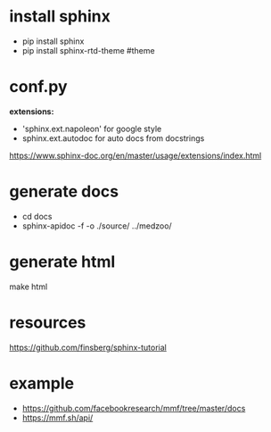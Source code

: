 # install sphinx
- pip install sphinx
- pip install sphinx-rtd-theme     #theme

# conf.py
**extensions:** 
- 'sphinx.ext.napoleon' for google style
- sphinx.ext.autodoc for auto docs from docstrings

https://www.sphinx-doc.org/en/master/usage/extensions/index.html

# generate docs 
- cd docs
- sphinx-apidoc -f -o ./source/ ../medzoo/

# generate html
make html

# resources
https://github.com/finsberg/sphinx-tutorial

# example
- https://github.com/facebookresearch/mmf/tree/master/docs
- https://mmf.sh/api/